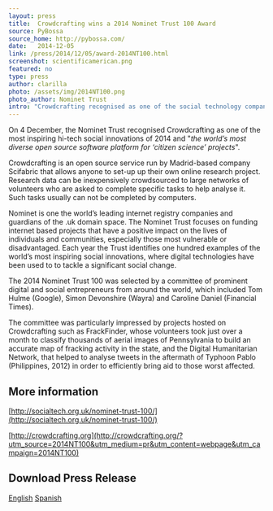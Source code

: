 ```yaml
---
layout: press
title:  Crowdcrafting wins a 2014 Nominet Trust 100 Award
source: PyBossa
source_home: http://pybossa.com/
date:   2014-12-05
link: /press/2014/12/05/award-2014NT100.html
screenshot: scientificamerican.png
featured: no
type: press
author: clarilla
photo: /assets/img/2014NT100.png
photo_author: Nominet Trust
intro: "Crowdcrafting recognised as one of the social technology companies of the year"
---
```

On 4 December, the Nominet Trust recognised Crowdcrafting as one of the most
inspiring hi-tech social innovations of 2014 and "*the world’s most diverse open
source software platform for ‘citizen science’ projects*".

Crowdcrafting is an open source service run by Madrid-based company Scifabric
that allows anyone to set-up up their own online research project. Research
data can be inexpensively crowdsourced to large networks of volunteers who are
asked to complete specific tasks to help analyse it. Such tasks usually can not
be completed by computers. 

Nominet is one the world’s leading internet registry companies and guardians of
the .uk domain space. The Nominet Trust focuses on funding internet based
projects that have a positive impact on the lives of individuals and
communities, especially those most vulnerable or disadvantaged. Each year the
Trust identifies one hundred examples of the world’s most inspiring social
innovations, where digital technologies have been used to to tackle a
significant social change.

The 2014 Nominet Trust 100 was selected by a committee of prominent digital and
social entrepreneurs from around the world, which included Tom Hulme (Google),
Simon Devonshire (Wayra) and Caroline Daniel (Financial Times).

The committee was particularly impressed by projects hosted on Crowdcrafting
such as FrackFinder, whose volunteers took just over a month to classify
thousands of aerial images of Pennsylvania to build an accurate map of fracking
activity in the state, and the Digital Humanitarian Network, that helped to
analyse tweets in the aftermath of Typhoon Pablo (Philippines, 2012) in order
to efficiently bring aid to those worst affected. 


## More information
[http://socialtech.org.uk/nominet-trust-100/](http://socialtech.org.uk/nominet-trust-100/)

[http://crowdcrafting.org](http://crowdcrafting.org/?utm_source=2014NT100&utm_medium=pr&utm_content=webpage&utm_campaign=2014NT100)

## Download Press Release
[English](/assets/downloads/Crowdcrafting-Press-Release-Nominet-Trust-2014-Award.pdf)
[Spanish](/assets/downloads/Crowdcrafting-Nota-Prensa-Ganador-Nominet-Trust-2014.pdf)
